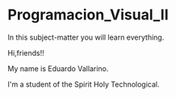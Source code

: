 # Programacion_Visual_II
In this subject-matter you will learn everything.

Hi,friends!!

My name is Eduardo Vallarino.

I'm a student of the Spirit Holy Technological.
